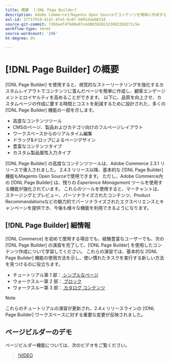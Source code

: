 ```yaml
---
title: 概要  [!DNL Page Builder]
description: Adobe CommerceとMagento Open Sourceでコンテンツを簡単に作成するための  [!DNL Page Builder]  ツールについて説明します。
exl-id: 2f71f910-4141-4fe5-bc0f-b891daeb8334
source-git-commit: 7288a4f47940e07c4d083826532308228d271c5e
workflow-type: tm+mt
source-wordcount: '246'
ht-degree: 0%

---
```


# [!DNL Page Builder] の概要

[!DNL Page Builder] を使用すると、視覚的なストーリーテリングを強化するカスタムレイアウトでコンテンツに富んだページを簡単に作成し、顧客エンゲージメントとロイヤルティを高めることができます。 以下に、品質を向上させ、カスタムページの作成に要する時間とコストを削減するために設計された、多くの [!DNL Page Builder] 機能の一部を示します。

- 高度なコンテンツツール
- CMSのページ、製品およびカテゴリ向けのフルページレイアウト
- ワークスペースからのリアルタイム編集
- ドラッグ&amp;ドロップによるページデザイン
- 豊富なコンテンツタイプ
- カスタム製品属性入力タイプ

[!DNL Page Builder] の高度なコンテンツツールは、Adobe Commerce 2.3.1 リリースで導入されました。 2.4.3 リリース以降、基本的な [!DNL Page Builder] 機能もMagento Open Sourceで使用できます。 ただし、Adobe Commerce内の [!DNL Page Builder] は、残りの _Experience Management_ ツールを使用する機能が強化されています。 これらのツールを使用すると、マーチャントは、ステージングとプレビュー、パーソナライズされたコンテンツ、Product Recommendationsなどの魅力的でパーソナライズされたエクスペリエンスとキャンペーンを提供でき、今後も様々な機能を利用できるようになります。

## [!DNL Page Builder] 細情報

[!DNL Commerce] を初めて使用する場合でも、経験豊富なユーザーでも、次の [!DNL Page Builder] の演習を完了して、[!DNL Page Builder] を使用したコンテンツ作成について学習してください。 これらの演習では、基本的な [!DNL Page Builder] 機能の使用方法を示し、使い慣れたタスクを実行する新しい方法を見つけるのに役立ちます。

- チュートリアル第 1 部：[ シンプルなページ ](1-simple-page.md)
- ウォークスルー第 2 部：[ ブロック ](2-blocks.md)
- ウォークスルー第 3 部：[ カタログ コンテンツ ](3-catalog-content.md)

>[!NOTE]
>
>これらのチュートリアルの演習が更新され、2.4.x リリースラインの [!DNL Page Builder] ワークスペースに対する重要な変更が反映されました。

## ページビルダーのデモ

ページビルダー機能については、次のビデオをご覧ください。

>[!VIDEO](https://video.tv.adobe.com/v/343781?quality=12&learn=on)
